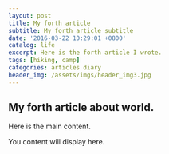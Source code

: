 ```yaml
---
layout: post
title: My forth article
subtitle: My forth article subtitle
date: '2016-03-22 10:29:01 +0800'
catalog: life
excerpt: Here is the forth article I wrote.
tags: [hiking, camp]
categories: articles diary
header_img: /assets/imgs/header_img3.jpg
---
```


## My forth article about world.

Here is the main content.

You content will display here.
